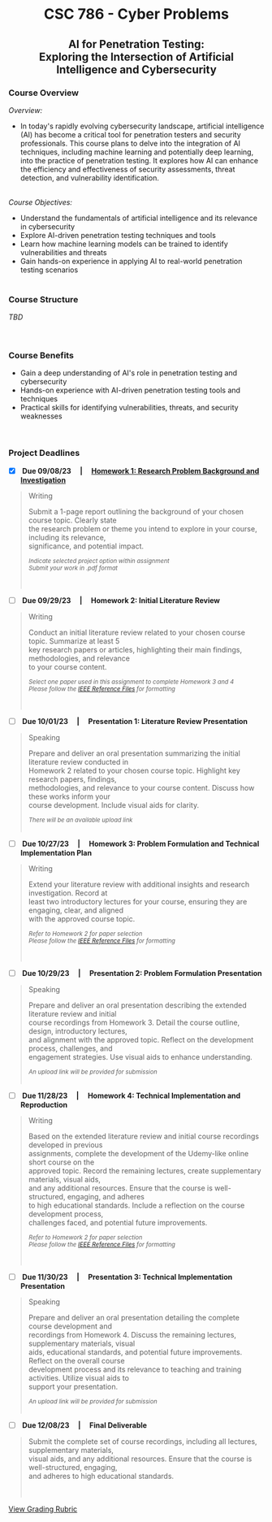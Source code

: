 <h1 align="center"> CSC 786 - Cyber Problems </h1>
<h2 align="center"> AI for Penetration Testing: <br> Exploring the Intersection of Artificial Intelligence and Cybersecurity <br></h2>


<h3> Course Overview </h3>

<i>Overview:</i> <br>
- In today's rapidly evolving cybersecurity landscape, artificial intelligence (AI) has become a critical tool for penetration testers and security professionals. This course plans to delve into the integration of AI techniques, including machine learning and potentially deep learning, into the practice of penetration testing. It explores how AI can enhance the efficiency and effectiveness of security assessments, threat detection, and vulnerability identification. <br> <br>

<i>Course Objectives:</i> <br>
- Understand the fundamentals of artificial intelligence and its relevance in cybersecurity <br>
- Explore AI-driven penetration testing techniques and tools <br>
- Learn how machine learning models can be trained to identify vulnerabilities and threats <br>
- Gain hands-on experience in applying AI to real-world penetration testing scenarios <br> <br>

<h3> Course Structure </h3>

<i>TBD</i> <br>
<br> <br>

<h3> Course Benefits </h3>

- Gain a deep understanding of AI's role in penetration testing and cybersecurity
- Hands-on experience with AI-driven penetration testing tools and techniques
- Practical skills for identifying vulnerabilities, threats, and security weaknesses

<br>

<h3> Project Deadlines </h3>

- [X] <b> Due 09/08/23 &emsp;|&emsp; [Homework 1: Research Problem Background and Investigation](https://github.com/KieraConway/CSC786/tree/main/Homework%201%20-%20Research%20Problem%20Background%20and%20Investigation)<br> </b>

> Writing
>
> Submit a 1-page report outlining the background of your chosen course topic. Clearly state<br>
> the research problem or theme you intend to explore in your course, including its relevance,<br>
> significance, and potential impact.<br>
>
> <sub><i>Indicate selected project option within assignment <br>
> Submit your work in .pdf format <br></i></sub>
<br><br>



- [ ] <b> Due 09/29/23 &emsp;|&emsp; Homework 2: Initial Literature Review<br> </b>

> Writing
>
> Conduct an initial literature review related to your chosen course topic. Summarize at least 5<br>
> key research papers or articles, highlighting their main findings, methodologies, and relevance<br>
> to your course content.<br>
>
> <sub><i> Select one paper used in this assignment to complete Homework 3 and 4 <br>
> Please follow the [IEEE Reference Files](url) for formatting <br></i></sub>
<br><br>

- [ ] <b> Due 10/01/23 &emsp;|&emsp; Presentation 1: Literature Review Presentation<br> </b>

> Speaking
>
> Prepare and deliver an oral presentation summarizing the initial literature review conducted in<br>
> Homework 2 related to your chosen course topic. Highlight key research papers, findings,<br>
> methodologies, and relevance to your course content. Discuss how these works inform your<br>
> course development. Include visual aids for clarity.<br>
>
> <sub><i> There will be an available upload link </i></sub>
<br><br>


- [ ] <b> Due 10/27/23 &emsp;|&emsp; Homework 3: Problem Formulation and Technical Implementation Plan <br> </b>

> Writing
>
> Extend your literature review with additional insights and research investigation. Record at<br>
> least two introductory lectures for your course, ensuring they are engaging, clear, and aligned<br>
> with the approved course topic.<br>
>
> <sub><i> Refer to Homework 2 for paper selection <br>
> Please follow the [IEEE Reference Files](url) for formatting <br></i></sub>
<br><br>


- [ ] <b> Due 10/29/23 &emsp;|&emsp; Presentation 2: Problem Formulation Presentation<br> </b>

> Speaking
>
> Prepare and deliver an oral presentation describing the extended literature review and initial<br>
> course recordings from Homework 3. Detail the course outline, design, introductory lectures,<br>
> and alignment with the approved topic. Reflect on the development process, challenges, and<br>
> engagement strategies. Use visual aids to enhance understanding.<br>
>
> <sub><i> An upload link will be provided for submission</i></sub>
<br><br>

- [ ] <b> Due 11/28/23 &emsp;|&emsp; Homework 4: Technical Implementation and Reproduction <br> </b>

> Writing
> 
> Based on the extended literature review and initial course recordings developed in previous<br>
> assignments, complete the development of the Udemy-like online short course on the<br>
> approved topic. Record the remaining lectures, create supplementary materials, visual aids,<br>
> and any additional resources. Ensure that the course is well-structured, engaging, and adheres<br>
> to high educational standards. Include a reflection on the course development process,<br>
> challenges faced, and potential future improvements.<br>
>
> <sub><i> Refer to Homework 2 for paper selection <br>
> Please follow the [IEEE Reference Files](url) for formatting <br></i></sub>
<br><br>

- [ ] <b> Due 11/30/23 &emsp;|&emsp; Presentation 3: Technical Implementation Presentation <br> </b>

> Speaking
>
> Prepare and deliver an oral presentation detailing the complete course development and<br>
> recordings from Homework 4. Discuss the remaining lectures, supplementary materials, visual<br>
> aids, educational standards, and potential future improvements. Reflect on the overall course<br>
> development process and its relevance to teaching and training activities. Utilize visual aids to<br>
> support your presentation.<br>
>
> <sub><i> An upload link will be provided for submission</i></sub>
<br><br>

- [ ] <b> Due 12/08/23 &emsp;|&emsp; Final Deliverable<br> </b>

> Submit the complete set of course recordings, including all lectures, supplementary materials,<br>
> visual aids, and any additional resources. Ensure that the course is well-structured, engaging,<br>
> and adheres to high educational standards.<br>
<br><br>

[View Grading Rubric](https://github.com/KieraConway/CSC786/blob/main/Project%20Resources/README.md) 
